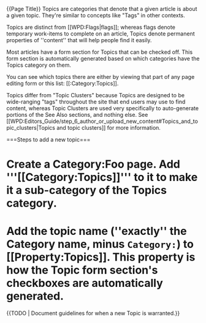 {{Page Title}}
Topics are categories that denote that a given article is about a given topic. They're similar to concepts like "Tags" in other contexts.

Topics are distinct from [[WPD:Flags|flags]]; whereas flags denote temporary work-items to complete on an article, Topics denote permanent properties of ''content'' that will help people find it easily.

Most articles have a form section for Topics that can be checked off. This form section is automatically generated based on which categories have the Topics category on them.

You can see which topics there are either by viewing that part of any page editing form or this list: [[:Category:Topics]].

Topics differ from "Topic Clusters" because Topics are designed to be wide-ranging "tags" throughout the site that end users may use to find content, whereas Topic Clusters are used very specifically to auto-generate portions of the See Also sections, and nothing else. See [[WPD:Editors_Guide/step_6_author_or_upload_new_content#Topics_and_topic_clusters|Topics and topic clusters]] for more information.

===Steps to add a new topic===

# Create a Category:Foo page. Add '''<nowiki>[[Category:Topics]]</nowiki>''' to it to make it a sub-category of the Topics category.
# Add the topic name (''exactly'' the Category name, minus <code>Category:</code>) to [[Property:Topics]]. This property is how the Topic form section's checkboxes are automatically generated.

{{TODO | Document guidelines for when a new Topic is warranted.}}